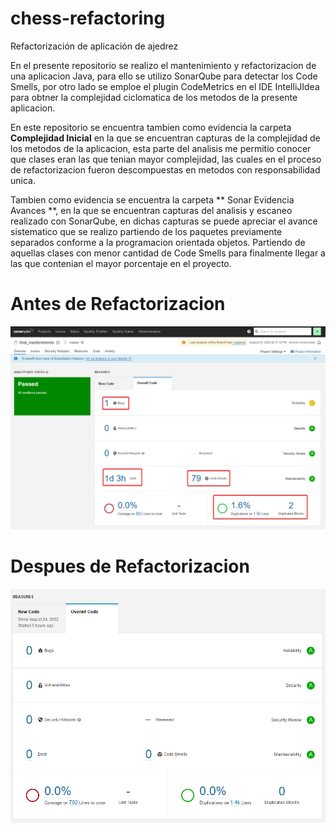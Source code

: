 # chess-refactoring
Refactorización de aplicación de ajedrez

En el presente repositorio se realizo el mantenimiento y refactorizacion de una aplicacion Java, para ello se utilizo SonarQube para detectar los Code Smells, por otro lado se emploe el plugin CodeMetrics en el IDE IntelliJIdea para obtner la complejidad ciclomatica de los metodos de la presente aplicacion.

En este repositorio se encuentra tambien como evidencia la carpeta **Complejidad Inicial** en la que se encuentran capturas de la complejidad de los metodos de la aplicacion, esta parte del analisis me permitio conocer que clases eran las que tenian mayor complejidad, las cuales en el proceso de refactorizacion fueron descompuestas en metodos con responsabilidad unica.

Tambien como evidencia se encuentra la carpeta ** Sonar Evidencia Avances **, en la que se encuentran capturas del analisis y escaneo realizado con SonarQube, en dichas capturas se puede apreciar el avance sistematico que se realizo partiendo de los paquetes previamente separados conforme a la programacion orientada objetos. Partiendo de aquellas clases con menor cantidad de Code Smells para finalmente llegar a las que contenian el mayor porcentaje en el proyecto.

# Antes de Refactorizacion

![alt text](https://github.com/Valentin-D-Frank/chess-refactoring/blob/master/Sonar%20Evidencia%20Avances/Sonar1.png)

# Despues de Refactorizacion

![alt text](https://github.com/Valentin-D-Frank/chess-refactoring/blob/master/Sonar%20Evidencia%20Avances/Sonar_Refactor_7_Final.png)
